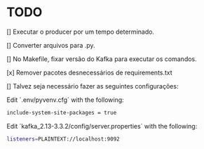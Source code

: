 # TODO

[] Executar o producer por um tempo determinado.

[] Converter arquivos para .py.

[] No Makefile, fixar versão do Kafka para executar os comandos.

[x] Remover pacotes desnecessários de requirements.txt

[] Talvez seja necessário fazer as seguintes configurações:

Edit ´.env/pyvenv.cfg´ with the following:

```bash
include-system-site-packages = true
```

Edit ´kafka_2.13-3.3.2/config/server.properties´ with the following:

```bash
listeners=PLAINTEXT://localhost:9092
```
